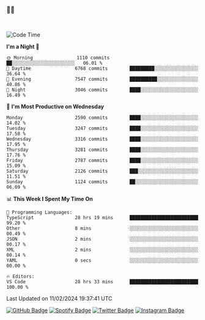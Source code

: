 ### 🤙🍺

<!-- <a href="https://github-readme-stats.vercel.app/api?username=hzak2xx&count_private=true&show_icons=true&theme=dracula">
  <img align="center" src="https://github-readme-stats.vercel.app/api?username=hzak2xx&count_private=true&show_icons=true&theme=dracula" />
</a>
</br> -->
</br>

<!--START_SECTION:waka-->
![Code Time](http://img.shields.io/badge/Code%20Time-3%2C063%20hrs%2046%20mins-blue)

**I'm a Night 🦉** 

```text
🌞 Morning                1110 commits        ██░░░░░░░░░░░░░░░░░░░░░░░   06.01 % 
🌆 Daytime                6768 commits        █████████░░░░░░░░░░░░░░░░   36.64 % 
🌃 Evening                7547 commits        ██████████░░░░░░░░░░░░░░░   40.86 % 
🌙 Night                  3046 commits        ████░░░░░░░░░░░░░░░░░░░░░   16.49 % 
```
📅 **I'm Most Productive on Wednesday** 

```text
Monday                   2590 commits        ████░░░░░░░░░░░░░░░░░░░░░   14.02 % 
Tuesday                  3247 commits        ████░░░░░░░░░░░░░░░░░░░░░   17.58 % 
Wednesday                3316 commits        ████░░░░░░░░░░░░░░░░░░░░░   17.95 % 
Thursday                 3281 commits        ████░░░░░░░░░░░░░░░░░░░░░   17.76 % 
Friday                   2787 commits        ████░░░░░░░░░░░░░░░░░░░░░   15.09 % 
Saturday                 2126 commits        ███░░░░░░░░░░░░░░░░░░░░░░   11.51 % 
Sunday                   1124 commits        ██░░░░░░░░░░░░░░░░░░░░░░░   06.09 % 
```


📊 **This Week I Spent My Time On** 

```text
💬 Programming Languages: 
TypeScript               28 hrs 19 mins      █████████████████████████   99.20 % 
Other                    8 mins              ░░░░░░░░░░░░░░░░░░░░░░░░░   00.49 % 
JSON                     2 mins              ░░░░░░░░░░░░░░░░░░░░░░░░░   00.17 % 
XML                      2 mins              ░░░░░░░░░░░░░░░░░░░░░░░░░   00.14 % 
YAML                     0 secs              ░░░░░░░░░░░░░░░░░░░░░░░░░   00.00 % 

🔥 Editors: 
VS Code                  28 hrs 33 mins      █████████████████████████   100.00 % 
```


 Last Updated on 11/02/2024 19:37:41 UTC
<!--END_SECTION:waka-->

[![GitHub Badge](https://img.shields.io/badge/GitHub-100000?style=for-the-badge&logo=github&logoColor=white)](https://github.com/hzak2xx)
[![Spotify Badge](https://img.shields.io/badge/Spotify-1ED760?&style=for-the-badge&logo=spotify&logoColor=white)](https://open.spotify.com/user/uf90s6sbbh75a1mt44clkhkvf)
[![Twitter Badge](https://img.shields.io/badge/Twitter-1DA1F2?style=for-the-badge&logo=twitter&logoColor=white)](https://twitter.com/hzak2xx)
[![Instagram Badge](https://img.shields.io/badge/Instagram-E4405F?style=for-the-badge&logo=instagram&logoColor=white)](https://www.instagram.com/hzak2xx/)

